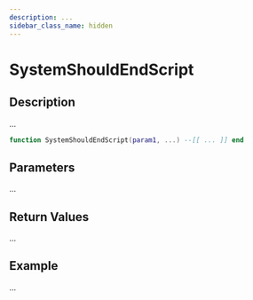 ```yaml
---
description: ...
sidebar_class_name: hidden
---
```


# SystemShouldEndScript

## Description

...

```lua
function SystemShouldEndScript(param1, ...) --[[ ... ]] end
```

## Parameters

...

## Return Values

...

## Example

...

